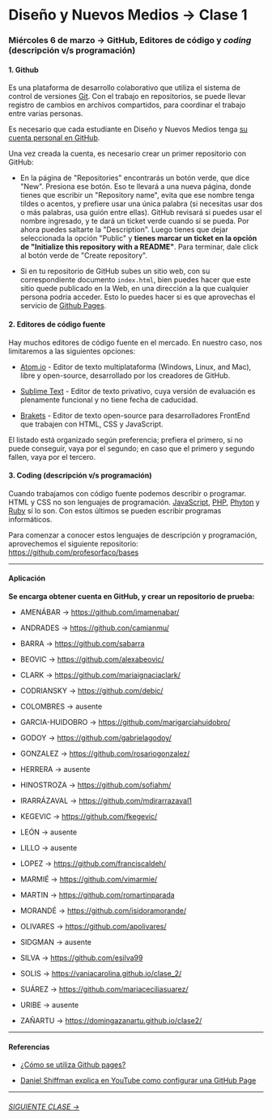 # Diseño y Nuevos Medios → Clase 1

### Miércoles 6 de marzo → GitHub, Editores de código y *coding* (descripción v/s programación)

#### 1. Github

Es una plataforma de desarrollo colaborativo que utiliza el sistema de control de versiones [Git](https://git-scm.com/). Con el trabajo en repositorios, se puede llevar registro de cambios en archivos compartidos, para coordinar el trabajo entre varias personas.

Es necesario que cada estudiante en Diseño y Nuevos Medios tenga [su cuenta personal en GitHub](https://github.com/join).

Una vez creada la cuenta, es necesario crear un primer repositorio con GitHub: 

- En la página de "Repositories" encontrarás un botón verde, que dice "New". Presiona ese botón. Eso te llevará a una nueva página, donde tienes que escribir un "Repository name", evita que ese nombre tenga tildes o acentos, y prefiere usar una única palabra (si necesitas usar dos o más palabras, usa guión entre ellas). GitHub revisará si puedes usar el nombre ingresado, y te dará un ticket verde cuando sí se pueda. Por ahora puedes saltarte la "Description". Luego tienes que dejar seleccionada la opción "Public" y **tienes marcar un ticket en la opción de "Initialize this repository with a README"**. Para terminar, dale click al botón verde de "Create repository".

- Si en tu repositorio de GitHub subes un sitio web, con su correspondiente documento `index.html`, bien puedes hacer que este sitio quede publicado en la Web, en una dirección a la que cualquier persona podría acceder. Esto lo puedes hacer si es que aprovechas el servicio de [Github Pages](https://help.github.com/articles/what-is-github-pages/). 

#### 2. Editores de código fuente

Hay muchos editores de código fuente en el mercado. En nuestro caso, nos limitaremos a las siguientes opciones:  

- [Atom.io](https://atom.io/) - Editor de texto multiplataforma (Windows, Linux, and Mac), libre y open-source, desarrollado por los creadores de GitHub. 

- [Sublime Text](https://www.sublimetext.com/) - Editor de texto privativo, cuya versión de evaluación es plenamente funcional y no tiene fecha de caducidad. 

- [Brakets](http://brackets.io/) - Editor de texto open-source para desarrolladores FrontEnd que trabajen con HTML, CSS y JavaScript.

El listado está organizado según preferencia; prefiera el primero, si no puede conseguir, vaya por el segundo; en caso que el primero y segundo fallen, vaya por el tercero.


#### 3. Coding (descripción v/s programación)

Cuando trabajamos con código fuente podemos describir o programar. HTML y CSS no son lenguajes de programación. [JavaScript](https://developer.mozilla.org/es/docs/Web/JavaScript), [PHP](http://php.net/), [Phyton](https://www.python.org/) y [Ruby](https://www.ruby-lang.org/es/) sí lo son. Con estos últimos se pueden escribir programas informáticos.

Para comenzar a conocer estos lenguajes de descripción y programación, aprovechemos el siguiente repositorio: https://github.com/profesorfaco/bases 

-----

#### Aplicación

**Se encarga obtener cuenta en GitHub, y crear un repositorio de prueba:**

- AMENÁBAR → https://github.com/imamenabar/

- ANDRADES → https://github.con/camianmu/

- BARRA →	https://github.com/sabarra

- BEOVIC → https://github.com/alexabeovic/

- CLARK → https://github.com/mariaignaciaclark/

- CODRIANSKY → https://github.com/debic/

- COLOMBRES →	ausente

- GARCIA-HUIDOBRO → https://github.com/marigarciahuidobro/

- GODOY → https://github.com/gabrielagodoy/

- GONZALEZ → https://github.com/rosariogonzalez/

- HERRERA → ausente

- HINOSTROZA → https://github.com/sofiahm/

- IRARRÁZAVAL → https://github.com/mdirarrazaval1

- KEGEVIC → https://github.com/fkegevic/

- LEÓN → ausente

- LILLO →	ausente

- LOPEZ → https://github.com/franciscaldeh/

- MARMIÉ → https://github.com/vimarmie/

- MARTIN → https://github.com/romartinparada

- MORANDÉ → https://github.com/isidoramorande/

- OLIVARES → https://github.com/apolivares/

- SIDGMAN → ausente

- SILVA →	https://github.com/esilva99

- SOLIS → https://vaniacarolina.github.io/clase_2/

- SUÁREZ → https://github.com/mariaceciliasuarez/

- URIBE →	ausente

- ZAÑARTU → https://domingazanartu.github.io/clase2/

- - - - - - -

#### Referencias 

- [¿Cómo se utiliza Github pages?](https://developer.mozilla.org/es/docs/Learn/Using_Github_pages)

- [Daniel Shiffman explica en YouTube como configurar una GitHub Page](https://youtu.be/bFVtrlyH-kc)

- - - - - - - 

###### [SIGUIENTE CLASE →](https://github.com/profesorfaco/dno037-2019/tree/gh-pages/clase-02)
